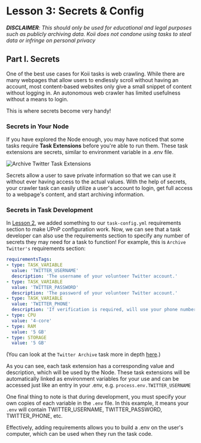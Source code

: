 # Lesson 3: Secrets & Config

_**DISCLAIMER**: This should only be used for educational and legal purposes such as publicly archiving data. Koii does not condone using tasks to steal data or infringe on personal privacy_

## Part I. Secrets

One of the best use cases for Koii tasks is web crawling. While there are many webpages that allow users to endlessly scroll without having an account, most content-based websites only give a small snippet of content without logging in. An autonomous web crawler has limited usefulness without a means to login.

This is where secrets become very handy!

### Secrets in Your Node

If you have explored the Node enough, you may have noticed that some tasks require **Task Extensions** before you're able to run them. These task extensions are secrets, similar to environment variable in a .env file.

![Archive Twitter Task Extensions](./imgs/secrets-example.png)

Secrets allow a user to save private information so that we can use it without ever having access to the actual values. With the help of secrets, your crawler task can easily utilize a user's account to login, get full access to a webpage's content, and start archiving information.

### Secrets in Task Development

In [Lesson 2](../Lesson%202/README.md), we added something to our `task-config.yml` requirements section to make UPnP configuration work. Now, we can see that a task developer can also use the requirements section to specify any number of secrets they may need for a task to function! For example, this is `Archive Twitter's` requirements section:

```yml
requirementsTags:
- type: TASK_VARIABLE
  value: 'TWITTER_USERNAME'
  description: 'The username of your volunteer Twitter account.'
- type: TASK_VARIABLE
  value: 'TWITTER_PASSWORD'
  description: 'The password of your volunteer Twitter account.'
- type: TASK_VARIABLE
  value: 'TWITTER_PHONE'
  description: 'If verification is required, will use your phone number to login.'
- type: CPU
  value: '4-core'
- type: RAM
  value: '5 GB'
- type: STORAGE
  value: '5 GB'
```

(You can look at the `Twitter Archive` task more in depth [here](https://github.com/koii-network/task-X).)

As you can see, each task extension has a corresponding value and description, which will be used by the Node. These task extensions will be automatically linked as environment variables for your use and can be accessed just like an entry in your .env, e.g. `process.env.TWITTER_USERNAME`

One final thing to note is that during development, you must specify your own copies of each variable in the `.env` file. In this example, it means your `.env` will contain TWITTER_USERNAME, TWITTER_PASSWORD, TWITTER_PHONE, etc.

Effectively, adding requirements allows you to build a .env on the user's computer, which can be used when they run the task code.
